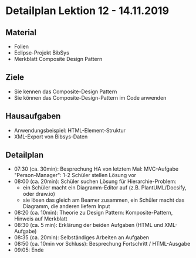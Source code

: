 Detailplan Lektion 12 - 14.11.2019
===========================================

Material
--------
* Folien
* Eclipse-Projekt BibSys
* Merkblatt Composite Design Pattern


Ziele
-----
* Sie kennen das Composite-Design Pattern
* Sie können das Composite-Design-Pattern im Code anwenden

Hausaufgaben
---------------

* Anwendungsbeispiel: HTML-Element-Struktur
* XML-Export von Bibsys-Daten


Detailplan
----------

* 07:30 (ca. 30min): Besprechung HA von letztem Mal: MVC-Aufgabe "Person-Manager": 1-2 Schüler stellen Lösung vor
* 08:00 (ca. 20min): Schüler suchen Lösung für Hierarchie-Problem:
    * ein Schüler macht ein Diagramm-Editor auf (z.B. PlantUML/Docsify, oder draw.io)
    * sie lösen das gleich am Beamer zusammen, ein Schüler macht das Diagramm, die anderen liefern Input
* 08:20 (ca. 10min): Theorie zu Design Pattern: Komposite-Pattern, Hinweis auf Merkblatt
* 08:30 (ca. 5 min): Erklärung der beiden Aufgaben (HTML und XML-Aufgabe)
* 08:35 (ca. 20min): Selbständiges Arbeiten an Aufgaben
* 08:50 (ca. 10min vor Schluss): Besprechung Fortschritt / HTML-Ausgabe
* 09:05: Ende
